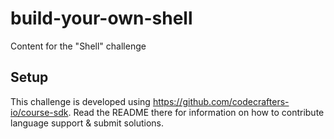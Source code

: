 # build-your-own-shell

Content for the "Shell" challenge

## Setup

This challenge is developed using https://github.com/codecrafters-io/course-sdk. Read the README there for information
on how to contribute language support & submit solutions.
